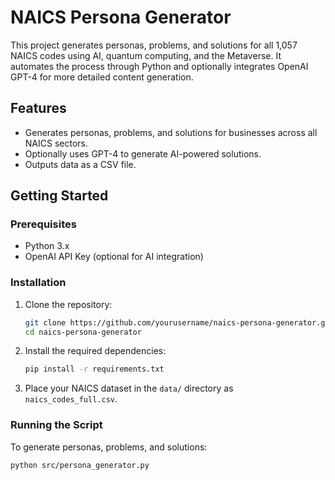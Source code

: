 # NAICS Persona Generator

This project generates personas, problems, and solutions for all 1,057 NAICS codes using AI, quantum computing, and the Metaverse. It automates the process through Python and optionally integrates OpenAI GPT-4 for more detailed content generation.

## Features
- Generates personas, problems, and solutions for businesses across all NAICS sectors.
- Optionally uses GPT-4 to generate AI-powered solutions.
- Outputs data as a CSV file.

## Getting Started

### Prerequisites
- Python 3.x
- OpenAI API Key (optional for AI integration)

### Installation

1. Clone the repository:
    ```bash
    git clone https://github.com/yourusername/naics-persona-generator.git
    cd naics-persona-generator
    ```

2. Install the required dependencies:
    ```bash
    pip install -r requirements.txt
    ```

3. Place your NAICS dataset in the `data/` directory as `naics_codes_full.csv`.

### Running the Script

To generate personas, problems, and solutions:

```bash
python src/persona_generator.py
